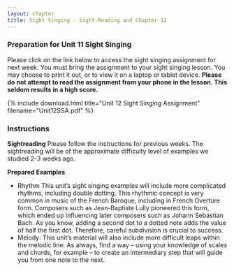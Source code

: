 ```yaml
---
layout: chapter
title: Sight Singing - Sight-Reading and Chapter 12
---
```


### Preparation for Unit 11 Sight Singing

Please click on the link below to access the sight singing assignment for next week. You must bring the assignment to your sight singing lesson. You may choose to print it out, or to view it on a laptop or tablet device. **Please do not attempt to read the assignment from your phone in the lesson. This seldom results in a high score.**

{% include download.html title="Unit 12 Sight Singing Assignment" filename="Unit12SSA.pdf" %}

### Instructions
 **Sightreading**
 Please follow the instructions for previous weeks. The sightreading will be of the approximate difficulty level of examples we studied 2-3 weeks ago.

 **Prepared Examples**
 - Rhythm
 This unit’s sight singing examples will include more complicated rhythms, including double dotting. This rhythmic concept is very common in music of the French Baroque, including in French Overture form. Composers such as Jean-Baptiste Lully pioneered this form, which ended up influencing later composers such as Johann Sebastian Bach. As you know, adding a second dot to a dotted note adds the value of half the first dot. Therefore, careful subdivision is crucial to success. 
- Melody: This unit’s material will also include more difficult leaps within the melodic line. As always, find a way – using your knowledge of scales and chords, for example – to create an intermediary step that will guide you from one note to the next.